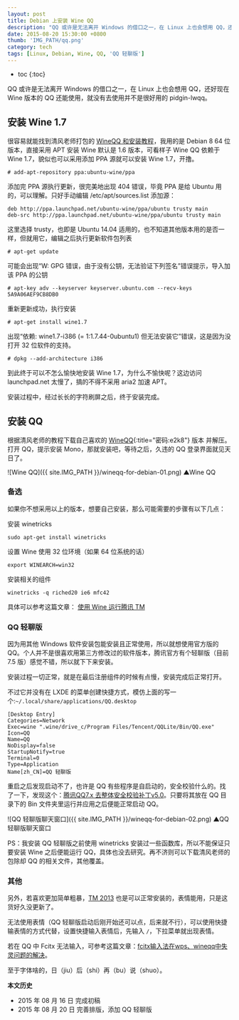 ```yaml
---
layout: post
title: Debian 上安装 Wine QQ
description: "QQ 或许是无法离开 Windows 的借口之一，在 Linux 上也会想用 QQ，还好现在 Wine 版本的 QQ 还能使用，就没有去使用并不是很好用的 pidgin-lwqq。"
date: 2015-08-20 15:30:00 +0800
thumb: 'IMG_PATH/qq.png'
category: tech
tags: [Linux, Debian, Wine, QQ, 'QQ 轻聊版']
---
```


* toc
{:toc}

QQ 或许是无法离开 Windows 的借口之一，在 Linux 上也会想用 QQ，还好现在 Wine 版本的 QQ 还能使用，就没有去使用并不是很好用的 pidgin-lwqq。

## 安装 Wine 1.7

很容易就能找到清风老师打包的 [WineQQ 和安装教程](http://phpcj.org/wineqq/)，我用的是 Debian 8 64 位版本，直接采用 APT 安装 Wine 默认是 1.6 版本，可看样子 Wine QQ 依赖于 Wine 1.7，貌似也可以采用添加 PPA 源就可以安装 Wine 1.7，开撸。

    # add-apt-repository ppa:ubuntu-wine/ppa

添加完 PPA 源执行更新，很完美地出现 404 错误，毕竟 PPA 是给 Ubuntu 用的，可以理解。只好手动编辑 /etc/apt/sources.list 添加源：

    deb http://ppa.launchpad.net/ubuntu-wine/ppa/ubuntu trusty main 
    deb-src http://ppa.launchpad.net/ubuntu-wine/ppa/ubuntu trusty main

这里选择 trusty，也即是 Ubuntu 14.04 适用的，也不知道其他版本用的是否一样，但就用它，编辑之后执行更新软件包列表

    # apt-get update

可能会出现“W: GPG 错误，由于没有公钥，无法验证下列签名”错误提示，导入加该 PPA 的公钥

    # apt-key adv --keyserver keyserver.ubuntu.com --recv-keys 5A9A06AEF9CB8DB0

重新更新成功，执行安装

    # apt-get install wine1.7

出现“依赖: wine1.7-i386 (= 1:1.7.44-0ubuntu1) 但无法安装它”错误，这是因为没打开 32 位软件的支持。

    # dpkg --add-architecture i386

到此终于可以不怎么愉快地安装 Wine 1.7，为什么不愉快呢？这边访问 launchpad.net 太慢了，搞的不得不采用 aria2 加速 APT。

安装过程中，经过长长的字符刷屏之后，终于安装完成。

## 安装 QQ

根据清风老师的教程下载自己喜欢的 [WineQQ](http://pan.baidu.com/s/1qWyPHA8){:title="密码:e2k8"} 版本 并解压。打开 QQ，提示安装 Mono，那就安装吧，等待之后，久违的 QQ 登录界面就见天日了。

![Wine QQ]({{ site.IMG_PATH }}/wineqq-for-debian-01.png)
▲Wine QQ

### 备选

如果你不想采用以上的版本，想要自己安装，那么可能需要的步骤有以下几点：

安装 winetricks
    
    sudo apt-get install winetricks

设置 Wine 使用 32 位环境（如果 64 位系统的话）

    export WINEARCH=win32

安装相关的组件

    winetricks -q riched20 ie6 mfc42

具体可以参考这篇文章： [使用 Wine 运行腾讯 TM](http://lilydjwg.is-programmer.com/2013/3/24/run-tencent-messenger-with-wine.38382.html)

### QQ 轻聊版

因为用其他 Windows 软件安装包能安装且正常使用，所以就想使用官方版的 QQ。个人并不是很喜欢用第三方修改过的软件版本，腾讯官方有个轻聊版（目前 7.5 版）感觉不错，所以就下下来安装。

安装过程一切正常，就是在最后注册组件的时候有点慢，安装完成后正常打开。

不过它并没有在 LXDE 的菜单创建快捷方式，模仿上面的写一个:`~/.local/share/applications/QQ.desktop`

    [Desktop Entry]
    Categories=Network
    Exec=wine ".wine/drive_c/Program Files/Tencent/QQLite/Bin/QQ.exe"
    Icon=QQ
    Name=QQ
    NoDisplay=false
    StartupNotify=true
    Terminal=0
    Type=Application
    Name[zh_CN]=QQ 轻聊版

重启之后发现启动不了，也许是 QQ 有些程序是自启动的，安全校验什么的。找了一下，发现这个：[腾讯QQ7.x 去整体安全校验补丁v5.0](http://www.zdfans.com/589.html)。只要将其放在 QQ 目录下的 Bin 文件夹里运行并应用之后便能正常启动 QQ。

![QQ 轻聊版聊天窗口]({{ site.IMG_PATH }}/wineqq-for-debian-02.png)
▲QQ 轻聊版聊天窗口

PS：我安装 QQ 轻聊版之前使用 winetricks 安装过一些函数库，所以不能保证只要安装 Wine 之后便能运行 QQ，具体也没去研究。再不济则可以下载清风老师的包除却 QQ 的相关文件，其他覆盖。

### 其他

另外，若喜欢更加简单粗暴，[TM 2013](http://im.qq.com/tm/2013/) 也是可以正常安装的，表情能用，只是这货好久没更新了。

无法使用表情（QQ 轻聊版启动后刚开始还可以点，后来就不行），可以使用快捷输表情的方式代替，设置快捷输入表情后，先输入 `/`，下拉菜单就出现表情。

若在 QQ 中 Fcitx 无法输入，可参考这篇文章：[fcitx输入法在wps、wineqq中失灵问题的解决](http://segmentfault.com/a/1190000000361008)。

至于字体啥的，日（jiu）后（shi）再（bu）说（shuo）。

**本文历史**

* 2015 年 08 月 16 日 完成初稿
* 2015 年 08 月 20 日 完善排版，添加 QQ 轻聊版
